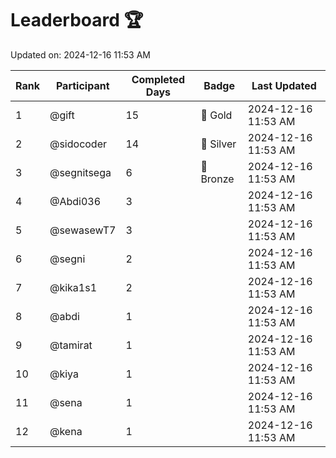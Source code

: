 # Leaderboard 🏆

Updated on: 2024-12-16 11:53 AM

| Rank | Participant       | Completed Days | Badge      | Last Updated         |
|------|-------------------|----------------|------------|----------------------|
| 1    | @gift             | 15             | 🏅 Gold     | 2024-12-16 11:53 AM |
| 2    | @sidocoder        | 14             | 🥈 Silver   | 2024-12-16 11:53 AM |
| 3    | @segnitsega       | 6              | 🥉 Bronze   | 2024-12-16 11:53 AM |
| 4    | @Abdi036          | 3              |            | 2024-12-16 11:53 AM |
| 5    | @sewasewT7        | 3              |            | 2024-12-16 11:53 AM |
| 6    | @segni            | 2              |            | 2024-12-16 11:53 AM |
| 7    | @kika1s1          | 2              |            | 2024-12-16 11:53 AM |
| 8    | @abdi             | 1              |            | 2024-12-16 11:53 AM |
| 9    | @tamirat          | 1              |            | 2024-12-16 11:53 AM |
| 10   | @kiya             | 1              |            | 2024-12-16 11:53 AM |
| 11   | @sena             | 1              |            | 2024-12-16 11:53 AM |
| 12   | @kena             | 1              |            | 2024-12-16 11:53 AM |
